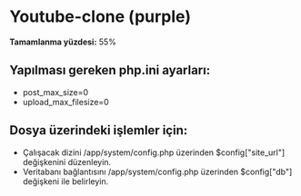 
# Youtube-clone (purple)

**Tamamlanma yüzdesi:** 55%

## Yapılması gereken php.ini ayarları:

 - post_max_size=0
 - upload_max_filesize=0

## Dosya üzerindeki işlemler için:

 - Çalışacak dizini /app/system/config.php üzerinden $config["site_url"]
   değişkenini düzenleyin.
 - Veritabanı bağlantısını /app/system/config.php üzerinden
   $config["db"] değişkeni ile belirleyin.
